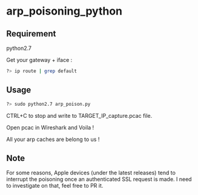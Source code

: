 # arp_poisoning_python

## Requirement
python2.7

Get your gateway + iface : 
```bash
?> ip route | grep default
```

## Usage
```bash
?> sudo python2.7 arp_poison.py
```

CTRL+C to stop and write to TARGET_IP_capture.pcac file.

Open pcac in Wireshark and Voila ! 

All your arp caches are belong to us !


## Note
For some reasons, Apple devices (under the latest releases) tend to interrupt the poisoning once an authenticated SSL request is made.
I need to investigate on that, feel free to PR it.
